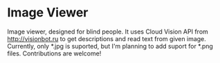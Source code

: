 # Image Viewer
Image viewer, designed for blind people.
It uses Cloud Vision API from http://visionbot.ru to get descriptions and read text from given image.
Currently, only *.jpg is suported, but I'm planning to add suport for *.png files.
Contributions are welcome!
